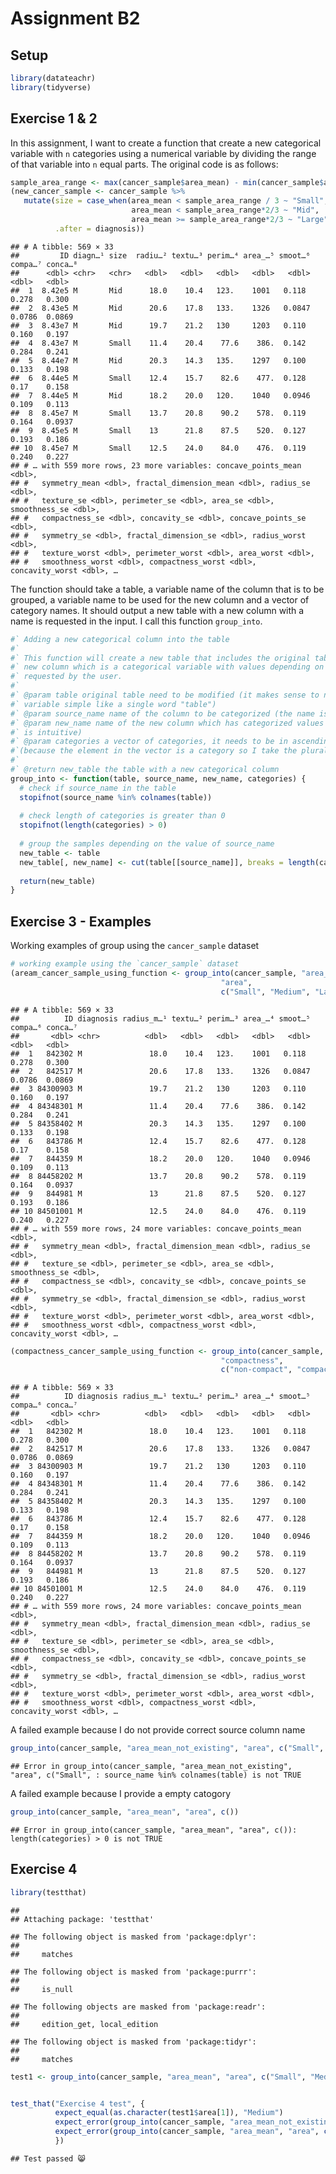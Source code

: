Assignment B2
================

## Setup

``` r
library(datateachr) 
library(tidyverse)
```

## Exercise 1 & 2

In this assignment, I want to create a function that create a new
categorical variable with `n` categories using a numerical variable by
dividing the range of that variable into `n` equal parts. The original
code is as follows:

``` r
sample_area_range <- max(cancer_sample$area_mean) - min(cancer_sample$area_mean)
(new_cancer_sample <- cancer_sample %>% 
   mutate(size = case_when(area_mean < sample_area_range / 3 ~ "Small",
                           area_mean < sample_area_range*2/3 ~ "Mid",
                           area_mean >= sample_area_range*2/3 ~ "Large"),
          .after = diagnosis))
```

    ## # A tibble: 569 × 33
    ##         ID diagn…¹ size  radiu…² textu…³ perim…⁴ area_…⁵ smoot…⁶ compa…⁷ conca…⁸
    ##      <dbl> <chr>   <chr>   <dbl>   <dbl>   <dbl>   <dbl>   <dbl>   <dbl>   <dbl>
    ##  1  8.42e5 M       Mid      18.0    10.4   123.    1001   0.118   0.278   0.300 
    ##  2  8.43e5 M       Mid      20.6    17.8   133.    1326   0.0847  0.0786  0.0869
    ##  3  8.43e7 M       Mid      19.7    21.2   130     1203   0.110   0.160   0.197 
    ##  4  8.43e7 M       Small    11.4    20.4    77.6    386.  0.142   0.284   0.241 
    ##  5  8.44e7 M       Mid      20.3    14.3   135.    1297   0.100   0.133   0.198 
    ##  6  8.44e5 M       Small    12.4    15.7    82.6    477.  0.128   0.17    0.158 
    ##  7  8.44e5 M       Mid      18.2    20.0   120.    1040   0.0946  0.109   0.113 
    ##  8  8.45e7 M       Small    13.7    20.8    90.2    578.  0.119   0.164   0.0937
    ##  9  8.45e5 M       Small    13      21.8    87.5    520.  0.127   0.193   0.186 
    ## 10  8.45e7 M       Small    12.5    24.0    84.0    476.  0.119   0.240   0.227 
    ## # … with 559 more rows, 23 more variables: concave_points_mean <dbl>,
    ## #   symmetry_mean <dbl>, fractal_dimension_mean <dbl>, radius_se <dbl>,
    ## #   texture_se <dbl>, perimeter_se <dbl>, area_se <dbl>, smoothness_se <dbl>,
    ## #   compactness_se <dbl>, concavity_se <dbl>, concave_points_se <dbl>,
    ## #   symmetry_se <dbl>, fractal_dimension_se <dbl>, radius_worst <dbl>,
    ## #   texture_worst <dbl>, perimeter_worst <dbl>, area_worst <dbl>,
    ## #   smoothness_worst <dbl>, compactness_worst <dbl>, concavity_worst <dbl>, …

The function should take a table, a variable name of the column that is
to be grouped, a variable name to be used for the new column and a
vector of category names. It should output a new table with a new column
with a name is requested in the input. I call this function
`group_into`.

``` r
#` Adding a new categorical column into the table 
#`
#` This function will create a new table that includes the original table and a 
#` new column which is a categorical variable with values depending on the values 
#` requested by the user.
#`
#` @param table original table need to be modified (it makes sense to name the 
#` variable simple like a single word "table")
#` @param source_name name of the column to be categorized (the name is intuitive)
#` @param new_name name of the new column which has categorized values (the name 
#` is intuitive)
#` @param categories a vector of categories, it needs to be in ascending order
#`(because the element in the vector is a category so I take the plural form)
#` 
#` @return new_table the table with a new categorical column
group_into <- function(table, source_name, new_name, categories) {
  # check if source_name in the table
  stopifnot(source_name %in% colnames(table))
  
  # check length of categories is greater than 0
  stopifnot(length(categories) > 0)
  
  # group the samples depending on the value of source_name 
  new_table <- table
  new_table[, new_name] <- cut(table[[source_name]], breaks = length(categories), labels = categories)
  
  return(new_table)
}
```

## Exercise 3 - Examples

Working examples of group using the `cancer_sample` dataset

``` r
# working example using the `cancer_sample` dataset
(aream_cancer_sample_using_function <- group_into(cancer_sample, "area_mean", 
                                               "area", 
                                               c("Small", "Medium", "Large")))
```

    ## # A tibble: 569 × 33
    ##          ID diagnosis radius_m…¹ textu…² perim…³ area_…⁴ smoot…⁵ compa…⁶ conca…⁷
    ##       <dbl> <chr>          <dbl>   <dbl>   <dbl>   <dbl>   <dbl>   <dbl>   <dbl>
    ##  1   842302 M               18.0    10.4   123.    1001   0.118   0.278   0.300 
    ##  2   842517 M               20.6    17.8   133.    1326   0.0847  0.0786  0.0869
    ##  3 84300903 M               19.7    21.2   130     1203   0.110   0.160   0.197 
    ##  4 84348301 M               11.4    20.4    77.6    386.  0.142   0.284   0.241 
    ##  5 84358402 M               20.3    14.3   135.    1297   0.100   0.133   0.198 
    ##  6   843786 M               12.4    15.7    82.6    477.  0.128   0.17    0.158 
    ##  7   844359 M               18.2    20.0   120.    1040   0.0946  0.109   0.113 
    ##  8 84458202 M               13.7    20.8    90.2    578.  0.119   0.164   0.0937
    ##  9   844981 M               13      21.8    87.5    520.  0.127   0.193   0.186 
    ## 10 84501001 M               12.5    24.0    84.0    476.  0.119   0.240   0.227 
    ## # … with 559 more rows, 24 more variables: concave_points_mean <dbl>,
    ## #   symmetry_mean <dbl>, fractal_dimension_mean <dbl>, radius_se <dbl>,
    ## #   texture_se <dbl>, perimeter_se <dbl>, area_se <dbl>, smoothness_se <dbl>,
    ## #   compactness_se <dbl>, concavity_se <dbl>, concave_points_se <dbl>,
    ## #   symmetry_se <dbl>, fractal_dimension_se <dbl>, radius_worst <dbl>,
    ## #   texture_worst <dbl>, perimeter_worst <dbl>, area_worst <dbl>,
    ## #   smoothness_worst <dbl>, compactness_worst <dbl>, concavity_worst <dbl>, …

``` r
(compactness_cancer_sample_using_function <- group_into(cancer_sample, "compactness_mean", 
                                               "compactness", 
                                               c("non-compact", "compact")))
```

    ## # A tibble: 569 × 33
    ##          ID diagnosis radius_m…¹ textu…² perim…³ area_…⁴ smoot…⁵ compa…⁶ conca…⁷
    ##       <dbl> <chr>          <dbl>   <dbl>   <dbl>   <dbl>   <dbl>   <dbl>   <dbl>
    ##  1   842302 M               18.0    10.4   123.    1001   0.118   0.278   0.300 
    ##  2   842517 M               20.6    17.8   133.    1326   0.0847  0.0786  0.0869
    ##  3 84300903 M               19.7    21.2   130     1203   0.110   0.160   0.197 
    ##  4 84348301 M               11.4    20.4    77.6    386.  0.142   0.284   0.241 
    ##  5 84358402 M               20.3    14.3   135.    1297   0.100   0.133   0.198 
    ##  6   843786 M               12.4    15.7    82.6    477.  0.128   0.17    0.158 
    ##  7   844359 M               18.2    20.0   120.    1040   0.0946  0.109   0.113 
    ##  8 84458202 M               13.7    20.8    90.2    578.  0.119   0.164   0.0937
    ##  9   844981 M               13      21.8    87.5    520.  0.127   0.193   0.186 
    ## 10 84501001 M               12.5    24.0    84.0    476.  0.119   0.240   0.227 
    ## # … with 559 more rows, 24 more variables: concave_points_mean <dbl>,
    ## #   symmetry_mean <dbl>, fractal_dimension_mean <dbl>, radius_se <dbl>,
    ## #   texture_se <dbl>, perimeter_se <dbl>, area_se <dbl>, smoothness_se <dbl>,
    ## #   compactness_se <dbl>, concavity_se <dbl>, concave_points_se <dbl>,
    ## #   symmetry_se <dbl>, fractal_dimension_se <dbl>, radius_worst <dbl>,
    ## #   texture_worst <dbl>, perimeter_worst <dbl>, area_worst <dbl>,
    ## #   smoothness_worst <dbl>, compactness_worst <dbl>, concavity_worst <dbl>, …

A failed example because I do not provide correct source column name

``` r
group_into(cancer_sample, "area_mean_not_existing", "area", c("Small", "Medium", "Large"))
```

    ## Error in group_into(cancer_sample, "area_mean_not_existing", "area", c("Small", : source_name %in% colnames(table) is not TRUE

A failed example because I provide a empty catogory

``` r
group_into(cancer_sample, "area_mean", "area", c())
```

    ## Error in group_into(cancer_sample, "area_mean", "area", c()): length(categories) > 0 is not TRUE

## Exercise 4

``` r
library(testthat)
```

    ## 
    ## Attaching package: 'testthat'

    ## The following object is masked from 'package:dplyr':
    ## 
    ##     matches

    ## The following object is masked from 'package:purrr':
    ## 
    ##     is_null

    ## The following objects are masked from 'package:readr':
    ## 
    ##     edition_get, local_edition

    ## The following object is masked from 'package:tidyr':
    ## 
    ##     matches

``` r
test1 <- group_into(cancer_sample, "area_mean", "area", c("Small", "Medium", "Large"))


test_that("Exercise 4 test", {
          expect_equal(as.character(test1$area[1]), "Medium")
          expect_error(group_into(cancer_sample, "area_mean_not_existing", "area", c("Small", "Medium", "Large")))
          expect_error(group_into(cancer_sample, "area_mean", "area", c())) # empty vector
          })
```

    ## Test passed 😸
